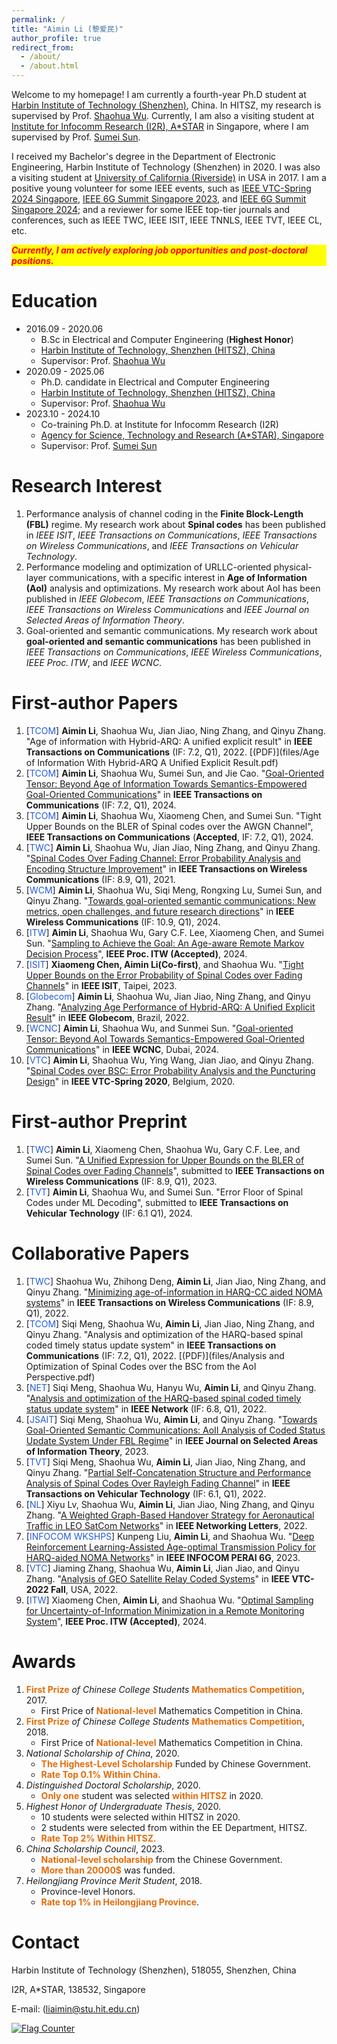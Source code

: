 ```yaml
---
permalink: /
title: "Aimin Li (黎爱民)"
author_profile: true
redirect_from: 
  - /about/
  - /about.html
---
```


Welcome to my homepage! I am currently a fourth-year Ph.D student at [Harbin Institute of Technology (Shenzhen)](https://www.hitsz.edu.cn/index.html), China. In HITSZ, my research is supervised by Prof. [Shaohua Wu](https://faculty.hitsz.edu.cn/wushaohua). Currently, I am also a visiting student at [Institute for Infocomm Research (I2R), A\*STAR](https://www.a-star.edu.sg/i2r) in Singapore, where I am supervised by Prof. [Sumei Sun](https://www.a-star.edu.sg/i2r/about-i2r/i2r-management/sun-sumei). 

I received my Bachelor's degree in the Department of Electronic Engineering, Harbin Institute of Technology (Shenzhen) in 2020. I was also a visiting student at [University of California (Riverside)](https://www.ucr.edu) in USA in 2017. I am a positive young volunteer for some IEEE events, such as [IEEE VTC-Spring 2024 Singapore](https://events.vtsociety.org/vtc2024-spring/), [IEEE 6G Summit Singapore 2023](https://sg6gws2023.ieee-sg6gws.org/), and [IEEE 6G Summit Singapore 2024](https://sg6gws2024.ieee-sg6gws.org/); and a reviewer for some IEEE top-tier journals and conferences, such as IEEE TWC, IEEE ISIT, IEEE TNNLS, IEEE TVT, IEEE CL, etc.

<p style="background-color: yellow; color: red; font-style: italic; font-weight: bold;">
Currently, I am actively exploring job opportunities and post-doctoral positions.
</p>

Education
======
 - 2016.09 - 2020.06
   - B.Sc in Electrical and Computer Engineering (**Highest Honor**)
   - [Harbin Institute of Technology, Shenzhen (HITSZ), China](https://www.hitsz.edu.cn/index.html)
   - Supervisor: Prof. [Shaohua Wu](https://faculty.hitsz.edu.cn/wushaohua)
 - 2020.09 - 2025.06
   - Ph.D. candidate in Electrical and Computer Engineering
   - [Harbin Institute of Technology, Shenzhen (HITSZ), China](https://www.hitsz.edu.cn/index.html)
   - Supervisor: Prof. [Shaohua Wu](https://faculty.hitsz.edu.cn/wushaohua)
 - 2023.10 - 2024.10
   - Co-training Ph.D. at Institute for Infocomm Research (I2R)
   - [Agency for Science, Technology and Research (A\*STAR), Singapore](https://www.a-star.edu.sg/i2r)
   - Supervisor: Prof. [Sumei Sun](https://www.a-star.edu.sg/i2r/about-i2r/i2r-management/sun-sumei)
 

Research Interest
======
1. Performance analysis of channel coding in the **Finite Block-Length (FBL)** regime. My research work about **Spinal codes** has been published in *IEEE ISIT*, *IEEE Transactions on Communications*, *IEEE Transactions on Wireless Communications*, and *IEEE Transactions on Vehicular Technology*.
2. Performance modeling and optimization of URLLC-oriented physical-layer communications, with a specific interest in **Age of Information (AoI)** analysis and optimizations. My research work about AoI has been published in *IEEE Globecom*, *IEEE Transactions on Communications*, *IEEE Transactions on Wireless Communications* and *IEEE Journal on Selected Areas of Information Theory*.
3. Goal-oriented and semantic communications. My research work about **goal-oriented and semantic communications** has been published in *IEEE Transactions on Communications*, *IEEE Wireless Communications*, *IEEE Proc. ITW*, and *IEEE WCNC*.

First-author Papers
=====
1. [<font color="#245bdb">TCOM</font>] **Aimin Li**, Shaohua Wu, Jian Jiao, Ning Zhang, and Qinyu Zhang. "Age of information with Hybrid-ARQ: A unified explicit result" in **IEEE Transactions on Communications** (IF: 7.2, Q1), 2022. [(PDF)](files/Age of Information With Hybrid-ARQ A Unified Explicit Result.pdf)
2. [<font color="#245bdb">TCOM</font>] **Aimin Li**, Shaohua Wu, Sumei Sun, and Jie Cao. "[Goal-Oriented Tensor: Beyond Age of Information Towards Semantics-Empowered Goal-Oriented Communications](https://ieeexplore.ieee.org/abstract/document/10562359)" in **IEEE Transactions on Communications** (IF: 7.2, Q1), 2024.
3. [<font color="#245bdb">TCOM</font>] **Aimin Li**, Shaohua Wu, Xiaomeng Chen, and Sumei Sun. "Tight Upper Bounds on the BLER of Spinal codes over the AWGN Channel", **IEEE Transactions on Communications** (**Accepted**, IF: 7.2, Q1), 2024.
4. [<font color="#245bdb">TWC</font>] **Aimin Li**, Shaohua Wu, Jian Jiao, Ning Zhang, and Qinyu Zhang. "[Spinal Codes Over Fading Channel: Error Probability Analysis and Encoding Structure Improvement](https://ieeexplore.ieee.org/abstract/document/9468924)" in **IEEE Transactions on Wireless Communications** (IF: 8.9, Q1), 2021.
5. [<font color="#245bdb">WCM</font>] **Aimin Li**, Shaohua Wu, Siqi Meng, Rongxing Lu, Sumei Sun, and Qinyu Zhang. "[Towards goal-oriented semantic communications: New metrics, open challenges, and future research directions](https://ieeexplore.ieee.org/abstract/document/9468924)" in **IEEE Wireless Communications** (IF: 10.9, Q1), 2024.
6. [<font color="#245bdb">ITW</font>] **Aimin Li**, Shaohua Wu, Gary C.F. Lee,  Xiaomeng Chen, and Sumei Sun. "[Sampling to Achieve the Goal: An Age-aware Remote Markov Decision Process](https://arxiv.org/pdf/2405.02042)", **IEEE Proc. ITW (Accepted)**, 2024.
7. [<font color="#245bdb">ISIT</font>] **Xiaomeng Chen, Aimin Li(Co-first)**, and Shaohua Wu. "[Tight Upper Bounds on the Error Probability of Spinal Codes over Fading Channels](https://ieeexplore.ieee.org/abstract/document/10206448)" in **IEEE ISIT**, Taipei, 2023.
8. [<font color="#245bdb">Globecom</font>] **Aimin Li**, Shaohua Wu, Jian Jiao, Ning Zhang, and Qinyu Zhang. "[Analyzing Age Performance of Hybrid-ARQ: A Unified Explicit Result](https://ieeexplore.ieee.org/abstract/document/10001126)" in **IEEE Globecom**, Brazil, 2022.
9. [<font color="#245bdb">WCNC</font>] **Aimin Li**, Shaohua Wu, and Sunmei Sun. "[Goal-oriented Tensor: Beyond AoI Towards Semantics-Empowered Goal-Oriented Communications](https://arxiv.org/pdf/2305.04083)" in **IEEE WCNC**, Dubai, 2024.
10. [<font color="#245bdb">VTC</font>] **Aimin Li**, Shaohua Wu, Ying Wang, Jian Jiao, and Qinyu Zhang. "[Spinal Codes over BSC: Error Probability Analysis and the Puncturing Design](https://ieeexplore.ieee.org/abstract/document/9128415)" in **IEEE VTC-Spring 2020**, Belgium, 2020.
   

First-author Preprint
=====
1. [<font color="#245bdb">TWC</font>] **Aimin Li**, Xiaomeng Chen, Shaohua Wu, Gary C.F. Lee, and Sumei Sun. "[A Unified Expression for Upper Bounds on the BLER of Spinal Codes over Fading Channels](https://arxiv.org/pdf/2407.03741)", submitted to **IEEE Transactions on Wireless Communications** (IF: 8.9, Q1), 2023.
2. [<font color="#245bdb">TVT</font>] **Aimin Li**, Shaohua Wu, and Sumei Sun. "Error Floor of Spinal Codes under ML Decoding", submitted to **IEEE Transactions on Vehicular Technology** (IF: 6.1 Q1), 2024.

Collaborative Papers
=====
1. [<font color="#245bdb">TWC</font>] Shaohua Wu, Zhihong Deng, **Aimin Li**, Jian Jiao, Ning Zhang, and Qinyu Zhang. "[Minimizing age-of-information in HARQ-CC aided NOMA systems](https://ieeexplore.ieee.org/abstract/document/9875026)" in **IEEE Transactions on Wireless Communications** (IF: 8.9, Q1), 2022.
2. [<font color="#245bdb">TCOM</font>] Siqi Meng, Shaohua Wu, **Aimin Li**, Jian Jiao, Ning Zhang, and Qinyu Zhang. "Analysis and optimization of the HARQ-based spinal coded timely status update system"  in **IEEE Transactions on Communications** (IF: 7.2, Q1), 2022. [(PDF)](files/Analysis and Optimization of Spinal Codes over the BSC from the AoI Perspective.pdf)
3. [<font color="#245bdb">NET</font>] Siqi Meng, Shaohua Wu, Hanyu Wu, **Aimin Li**, and Qinyu Zhang. "[Analysis and optimization of the HARQ-based spinal coded timely status update system](https://ieeexplore.ieee.org/abstract/document/9854876)"  in **IEEE Network** (IF: 6.8, Q1), 2022.
4. [<font color="#245bdb">JSAIT</font>] Siqi Meng, Shaohua Wu, **Aimin Li**, and Qinyu Zhang. "[Towards Goal-Oriented Semantic Communications: AoII Analysis of Coded Status Update System Under FBL Regime](https://ieeexplore.ieee.org/abstract/document/9854876)"  in **IEEE Journal on Selected Areas of Information Theory**, 2023.
5. [<font color="#245bdb">TVT</font>] Siqi Meng, Shaohua Wu, **Aimin Li**, Jian Jiao, Ning Zhang, and Qinyu Zhang. "[Partial Self-Concatenation Structure and Performance Analysis of Spinal Codes Over Rayleigh Fading Channel](https://ieeexplore.ieee.org/abstract/document/9741327)" in **IEEE Transactions on Vehicular Technology** (IF: 6.1, Q1), 2022.
6. [<font color="#245bdb">NL</font>] Xiyu Lv, Shaohua Wu, **Aimin Li**, Jian Jiao, Ning Zhang, and Qinyu Zhang. "[A Weighted Graph-Based Handover Strategy for Aeronautical Traffic in LEO SatCom Networks](https://ieeexplore.ieee.org/document/9787786)" in **IEEE Networking Letters**, 2022.
7. [<font color="#245bdb">INFOCOM WKSHPS</font>] Kunpeng Liu, **Aimin Li**, and Shaohua Wu. "[Deep Reinforcement Learning-Assisted Age-optimal Transmission Policy for HARQ-aided NOMA Networks](https://ieeexplore.ieee.org/abstract/document/10225923)" in **IEEE INFOCOM PERAI 6G**, 2023.
8. [<font color="#245bdb">VTC</font>] Jiaming Zhang, Shaohua Wu, **Aimin Li**, Jian Jiao, and Qinyu Zhang. "[Analysis of GEO Satellite Relay Coded Systems](https://ieeexplore.ieee.org/abstract/document/10012755)" in **IEEE VTC-2022 Fall**, USA, 2022.
9. [<font color="#245bdb">ITW</font>] Xiaomeng Chen, **Aimin Li**, and Shaohua Wu. "[Optimal Sampling for Uncertainty-of-Information Minimization in a Remote Monitoring System](https://arxiv.org/pdf/2405.02924)", **IEEE Proc. ITW (Accepted)**, 2024.

Awards
=====
1. **<font color="#e36c09">First Prize</font>** *of Chinese College Students* **<font color="#e36c09">Mathematics Competition</font>**, 2017.
   - First Price of **<font color="#e36c09">National-level</font>** Mathematics Competition in China.
2. **<font color="#e36c09">First Prize</font>** *of Chinese College Students* **<font color="#e36c09">Mathematics Competition</font>**, 2018.
   - First Price of **<font color="#e36c09">National-level</font>** Mathematics Competition in China.
3. *National Scholarship of China*, 2020.
   - **<font color="#e36c09">The Highest-Level Scholarship</font>** Funded by Chinese Government.
   - **<font color="#e36c09">Rate Top 0.1% Within China.</font>**
4. *Distinguished Doctoral Scholarship*, 2020.
   - **<font color="#e36c09">Only one</font>** student was selected **<font color="#e36c09">within HITSZ</font>** in 2020.
5. *Highest Honor of Undergraduate Thesis*, 2020.
   - 10 students were selected within HITSZ in 2020.
   - 2 students were selected from within the EE Department, HITSZ.
   - **<font color="#e36c09">Rate Top 2% Within HITSZ.</font>**
6. *China Scholarship Council*, 2023.
   - **<font color="#e36c09">National-level scholarship</font>** from the Chinese Government.
   - **<font color="#e36c09">More than 20000$</font>** was funded.
7. *Heilongjiang Province Merit Student*, 2018.
   - Province-level Honors.
   - **<font color="#e36c09">Rate top 1% in Heilongjiang Province</font>**.
   
Contact
======
Harbin Institute of Technology (Shenzhen), 518055, Shenzhen, China

I2R, A*STAR, 138532, Singapore

E-mail: ([liaimin@stu.hit.edu.cn](mailto:liaimin@stu.hit.edu.cn))

<a href="https://info.flagcounter.com/8krs"><img src="https://s01.flagcounter.com/countxl/8krs/bg_FFFFFF/txt_000000/border_CCCCCC/columns_3/maxflags_15/viewers_0/labels_1/pageviews_1/flags_0/percent_0/" alt="Flag Counter" border="0"></a>




